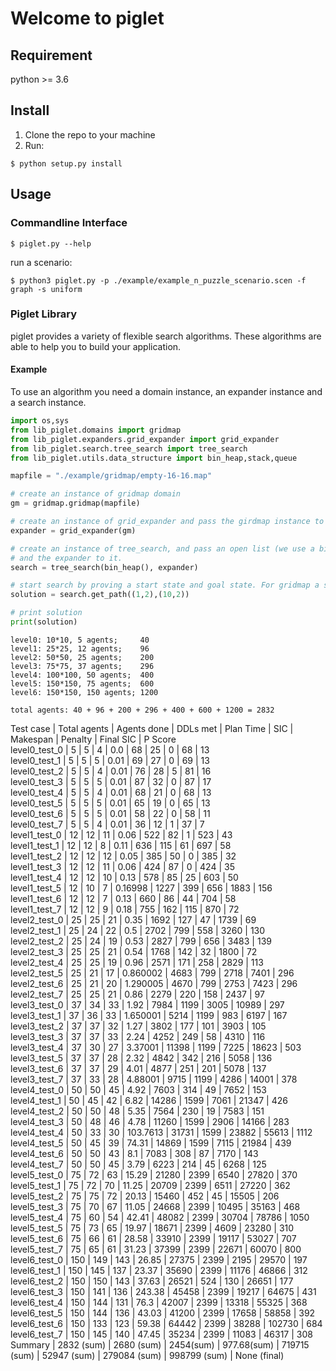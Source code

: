 # Welcome to piglet

## Requirement

python >= 3.6

## Install

1. Clone the repo to your machine
2. Run:

```
$ python setup.py install
```

## Usage

### Commandline Interface

```
$ piglet.py --help
```

run a scenario:
```
$ python3 piglet.py -p ./example/example_n_puzzle_scenario.scen -f graph -s uniform  
```

### Piglet Library
piglet provides a variety of flexible search algorithms. These algorithms are 
able to help you to build your application.

#### Example 

To use an algorithm you need a domain instance, an expander instance and a search instance. 
```python
import os,sys
from lib_piglet.domains import gridmap
from lib_piglet.expanders.grid_expander import grid_expander
from lib_piglet.search.tree_search import tree_search
from lib_piglet.utils.data_structure import bin_heap,stack,queue

mapfile = "./example/gridmap/empty-16-16.map"

# create an instance of gridmap domain
gm = gridmap.gridmap(mapfile)

# create an instance of grid_expander and pass the girdmap instance to the expander.
expander = grid_expander(gm)

# create an instance of tree_search, and pass an open list (we use a binary heap here)
# and the expander to it.
search = tree_search(bin_heap(), expander)

# start search by proving a start state and goal state. For gridmap a state is a (x,y) tuple 
solution = search.get_path((1,2),(10,2))

# print solution
print(solution)

```


```
level0: 10*10, 5 agents;     40
level1: 25*25, 12 agents;    96
level2: 50*50, 25 agents;    200
level3: 75*75, 37 agents;    296
level4: 100*100, 50 agents;  400
level5: 150*150, 75 agents;  600
level6: 150*150, 150 agents; 1200

total agents: 40 + 96 + 200 + 296 + 400 + 600 + 1200 = 2832
```

Test case      | Total agents | Agents done  | DDLs met     | Plan Time  | SIC          | Makespan     | Penalty      | Final SIC    | P Score     
level0_test_0  | 5            | 5            | 4            | 0.0        | 68           | 25           | 0            | 68           | 13          
level0_test_1  | 5            | 5            | 5            | 0.01       | 69           | 27           | 0            | 69           | 13          
level0_test_2  | 5            | 5            | 4            | 0.01       | 76           | 28           | 5            | 81           | 16          
level0_test_3  | 5            | 5            | 5            | 0.01       | 87           | 32           | 0            | 87           | 17          
level0_test_4  | 5            | 5            | 4            | 0.01       | 68           | 21           | 0            | 68           | 13          
level0_test_5  | 5            | 5            | 5            | 0.01       | 65           | 19           | 0            | 65           | 13          
level0_test_6  | 5            | 5            | 5            | 0.01       | 58           | 22           | 0            | 58           | 11          
level0_test_7  | 5            | 5            | 4            | 0.01       | 36           | 12           | 1            | 37           | 7           
level1_test_0  | 12           | 12           | 11           | 0.06       | 522          | 82           | 1            | 523          | 43          
level1_test_1  | 12           | 12           | 8            | 0.11       | 636          | 115          | 61           | 697          | 58          
level1_test_2  | 12           | 12           | 12           | 0.05       | 385          | 50           | 0            | 385          | 32          
level1_test_3  | 12           | 12           | 11           | 0.06       | 424          | 87           | 0            | 424          | 35          
level1_test_4  | 12           | 12           | 10           | 0.13       | 578          | 85           | 25           | 603          | 50          
level1_test_5  | 12           | 10           | 7            | 0.16998    | 1227         | 399          | 656          | 1883         | 156         
level1_test_6  | 12           | 12           | 7            | 0.13       | 660          | 86           | 44           | 704          | 58          
level1_test_7  | 12           | 12           | 9            | 0.18       | 755          | 162          | 115          | 870          | 72          
level2_test_0  | 25           | 25           | 21           | 0.35       | 1692         | 127          | 47           | 1739         | 69          
level2_test_1  | 25           | 24           | 22           | 0.5        | 2702         | 799          | 558          | 3260         | 130         
level2_test_2  | 25           | 24           | 19           | 0.53       | 2827         | 799          | 656          | 3483         | 139         
level2_test_3  | 25           | 25           | 21           | 0.54       | 1768         | 142          | 32           | 1800         | 72          
level2_test_4  | 25           | 25           | 19           | 0.96       | 2571         | 171          | 258          | 2829         | 113         
level2_test_5  | 25           | 21           | 17           | 0.860002   | 4683         | 799          | 2718         | 7401         | 296         
level2_test_6  | 25           | 21           | 20           | 1.290005   | 4670         | 799          | 2753         | 7423         | 296         
level2_test_7  | 25           | 25           | 21           | 0.86       | 2279         | 220          | 158          | 2437         | 97          
level3_test_0  | 37           | 34           | 33           | 1.92       | 7984         | 1199         | 3005         | 10989        | 297         
level3_test_1  | 37           | 36           | 33           | 1.650001   | 5214         | 1199         | 983          | 6197         | 167         
level3_test_2  | 37           | 37           | 32           | 1.27       | 3802         | 177          | 101          | 3903         | 105         
level3_test_3  | 37           | 37           | 33           | 2.24       | 4252         | 249          | 58           | 4310         | 116         
level3_test_4  | 37           | 30           | 27           | 3.37001    | 11398        | 1199         | 7225         | 18623        | 503         
level3_test_5  | 37           | 37           | 28           | 2.32       | 4842         | 342          | 216          | 5058         | 136         
level3_test_6  | 37           | 37           | 29           | 4.01       | 4877         | 251          | 201          | 5078         | 137         
level3_test_7  | 37           | 33           | 28           | 4.88001    | 9715         | 1199         | 4286         | 14001        | 378         
level4_test_0  | 50           | 50           | 45           | 4.92       | 7603         | 314          | 49           | 7652         | 153         
level4_test_1  | 50           | 45           | 42           | 6.82       | 14286        | 1599         | 7061         | 21347        | 426         
level4_test_2  | 50           | 50           | 48           | 5.35       | 7564         | 230          | 19           | 7583         | 151         
level4_test_3  | 50           | 48           | 46           | 4.78       | 11260        | 1599         | 2906         | 14166        | 283         
level4_test_4  | 50           | 33           | 30           | 103.7613   | 31731        | 1599         | 23882        | 55613        | 1112        
level4_test_5  | 50           | 45           | 39           | 74.31      | 14869        | 1599         | 7115         | 21984        | 439         
level4_test_6  | 50           | 50           | 43           | 8.1        | 7083         | 308          | 87           | 7170         | 143         
level4_test_7  | 50           | 50           | 45           | 3.79       | 6223         | 214          | 45           | 6268         | 125         
level5_test_0  | 75           | 72           | 63           | 15.29      | 21280        | 2399         | 6540         | 27820        | 370         
level5_test_1  | 75           | 72           | 70           | 11.25      | 20709        | 2399         | 6511         | 27220        | 362         
level5_test_2  | 75           | 75           | 72           | 20.13      | 15460        | 452          | 45           | 15505        | 206         
level5_test_3  | 75           | 70           | 67           | 11.05      | 24668        | 2399         | 10495        | 35163        | 468         
level5_test_4  | 75           | 60           | 54           | 42.41      | 48082        | 2399         | 30704        | 78786        | 1050        
level5_test_5  | 75           | 73           | 65           | 19.97      | 18671        | 2399         | 4609         | 23280        | 310         
level5_test_6  | 75           | 66           | 61           | 28.58      | 33910        | 2399         | 19117        | 53027        | 707         
level5_test_7  | 75           | 65           | 61           | 31.23      | 37399        | 2399         | 22671        | 60070        | 800         
level6_test_0  | 150          | 149          | 143          | 26.85      | 27375        | 2399         | 2195         | 29570        | 197         
level6_test_1  | 150          | 145          | 137          | 23.37      | 35690        | 2399         | 11176        | 46866        | 312         
level6_test_2  | 150          | 150          | 143          | 37.63      | 26521        | 524          | 130          | 26651        | 177         
level6_test_3  | 150          | 141          | 136          | 243.38     | 45458        | 2399         | 19217        | 64675        | 431         
level6_test_4  | 150          | 144          | 131          | 76.3       | 42007        | 2399         | 13318        | 55325        | 368         
level6_test_5  | 150          | 144          | 136          | 43.03      | 41200        | 2399         | 17658        | 58858        | 392         
level6_test_6  | 150          | 133          | 123          | 59.38      | 64442        | 2399         | 38288        | 102730       | 684         
level6_test_7  | 150          | 145          | 140          | 47.45      | 35234        | 2399         | 11083        | 46317        | 308         
Summary        | 2832 (sum)   | 2680 (sum)   | 2454(sum)    | 977.68(sum) | 719715 (sum) | 52947 (sum)  | 279084 (sum) | 998799 (sum) | None (final)